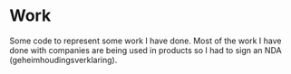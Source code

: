 # Work
Some code to represent some work I have done. Most of the work I have done with companies are being used in products so I had to sign an NDA (geheimhoudingsverklaring).
